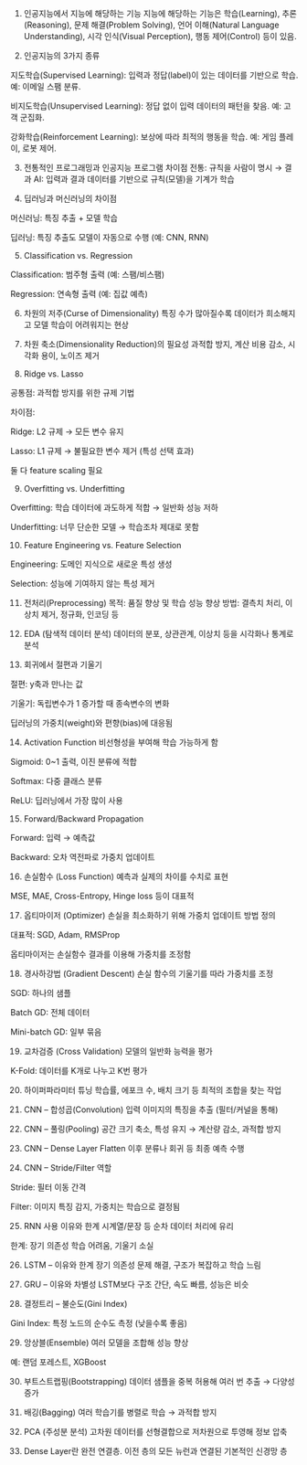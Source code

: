 1. 인공지능에서 지능에 해당하는 기능
지능에 해당하는 기능은 학습(Learning), 추론(Reasoning), 문제 해결(Problem Solving), 언어 이해(Natural Language Understanding), 시각 인식(Visual Perception), 행동 제어(Control) 등이 있음.

2. 인공지능의 3가지 종류

지도학습(Supervised Learning): 입력과 정답(label)이 있는 데이터를 기반으로 학습. 예: 이메일 스팸 분류.

비지도학습(Unsupervised Learning): 정답 없이 입력 데이터의 패턴을 찾음. 예: 고객 군집화.

강화학습(Reinforcement Learning): 보상에 따라 최적의 행동을 학습. 예: 게임 플레이, 로봇 제어.

3. 전통적인 프로그래밍과 인공지능 프로그램 차이점
전통: 규칙을 사람이 명시 → 결과
AI: 입력과 결과 데이터를 기반으로 규칙(모델)을 기계가 학습

4. 딥러닝과 머신러닝의 차이점

머신러닝: 특징 추출 + 모델 학습

딥러닝: 특징 추출도 모델이 자동으로 수행 (예: CNN, RNN)

5. Classification vs. Regression

Classification: 범주형 출력 (예: 스팸/비스팸)

Regression: 연속형 출력 (예: 집값 예측)

6. 차원의 저주(Curse of Dimensionality)
특징 수가 많아질수록 데이터가 희소해지고 모델 학습이 어려워지는 현상

7. 차원 축소(Dimensionality Reduction)의 필요성
과적합 방지, 계산 비용 감소, 시각화 용이, 노이즈 제거

8. Ridge vs. Lasso

공통점: 과적합 방지를 위한 규제 기법

차이점:

Ridge: L2 규제 → 모든 변수 유지

Lasso: L1 규제 → 불필요한 변수 제거 (특성 선택 효과)

둘 다 feature scaling 필요

9. Overfitting vs. Underfitting

Overfitting: 학습 데이터에 과도하게 적합 → 일반화 성능 저하

Underfitting: 너무 단순한 모델 → 학습조차 제대로 못함

10. Feature Engineering vs. Feature Selection

Engineering: 도메인 지식으로 새로운 특성 생성

Selection: 성능에 기여하지 않는 특성 제거

11. 전처리(Preprocessing)
목적: 품질 향상 및 학습 성능 향상
방법: 결측치 처리, 이상치 제거, 정규화, 인코딩 등

12. EDA (탐색적 데이터 분석)
데이터의 분포, 상관관계, 이상치 등을 시각화나 통계로 분석

13. 회귀에서 절편과 기울기

절편: y축과 만나는 값

기울기: 독립변수가 1 증가할 때 종속변수의 변화

딥러닝의 가중치(weight)와 편향(bias)에 대응됨

14. Activation Function
비선형성을 부여해 학습 가능하게 함

Sigmoid: 0~1 출력, 이진 분류에 적합

Softmax: 다중 클래스 분류

ReLU: 딥러닝에서 가장 많이 사용

15. Forward/Backward Propagation

Forward: 입력 → 예측값

Backward: 오차 역전파로 가중치 업데이트

16. 손실함수 (Loss Function)
예측과 실제의 차이를 수치로 표현

MSE, MAE, Cross-Entropy, Hinge loss 등이 대표적

17. 옵티마이저 (Optimizer)
손실을 최소화하기 위해 가중치 업데이트 방법 정의

대표적: SGD, Adam, RMSProp

옵티마이저는 손실함수 결과를 이용해 가중치를 조정함

18. 경사하강법 (Gradient Descent)
손실 함수의 기울기를 따라 가중치를 조정

SGD: 하나의 샘플

Batch GD: 전체 데이터

Mini-batch GD: 일부 묶음

19. 교차검증 (Cross Validation)
모델의 일반화 능력을 평가

K-Fold: 데이터를 K개로 나누고 K번 평가

20. 하이퍼파라미터 튜닝
학습률, 에포크 수, 배치 크기 등 최적의 조합을 찾는 작업

21. CNN – 합성곱(Convolution)
입력 이미지의 특징을 추출 (필터/커널을 통해)

22. CNN – 풀링(Pooling)
공간 크기 축소, 특성 유지 → 계산량 감소, 과적합 방지

23. CNN – Dense Layer
Flatten 이후 분류나 회귀 등 최종 예측 수행

24. CNN – Stride/Filter 역할

Stride: 필터 이동 간격

Filter: 이미지 특징 감지, 가중치는 학습으로 결정됨

25. RNN 사용 이유와 한계
시계열/문장 등 순차 데이터 처리에 유리

한계: 장기 의존성 학습 어려움, 기울기 소실

26. LSTM – 이유와 한계
장기 의존성 문제 해결, 구조가 복잡하고 학습 느림

27. GRU – 이유와 차별성
LSTM보다 구조 간단, 속도 빠름, 성능은 비슷

28. 결정트리 – 불순도(Gini Index)

Gini Index: 특정 노드의 순수도 측정 (낮을수록 좋음)

29. 앙상블(Ensemble)
여러 모델을 조합해 성능 향상

예: 랜덤 포레스트, XGBoost

30. 부트스트랩핑(Bootstrapping)
데이터 샘플을 중복 허용해 여러 번 추출 → 다양성 증가

31. 배깅(Bagging)
여러 학습기를 병렬로 학습 → 과적합 방지

32. PCA (주성분 분석)
고차원 데이터를 선형결합으로 저차원으로 투영해 정보 압축

33. Dense Layer란
완전 연결층. 이전 층의 모든 뉴런과 연결된 기본적인 신경망 층

